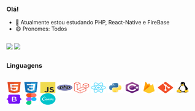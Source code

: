 ### Olá!

- 🌱 Atualmente estou estudando PHP, React-Native e FireBase
- 😄 Pronomes: Todos

##

<link rel="stylesheet" href="https://fonts.googleapis.com/css2?family=Material+Symbols+Rounded:opsz,wght,FILL,GRAD@20..48,100..700,0..1,-50..200" />

<div>
 <img height="180cm" src="https://github-readme-stats.vercel.app/api?username=lueamaral&count_private=true&show_icons=true&title_color=ffffff&text_color=ffffff&icon_color=ffffff&bg_color=0d1117&hide_border=true&locale=pt-BR&include_all_commits=true&hide_rank=true"/>
 <img height="180cm" src="https://github-readme-stats.vercel.app/api/top-langs/?username=lueamaral&title_color=ffffff&text_color=ffffff&icon_color=ffffff&bg_color=0d1117&hide_border=true&locale=pt-BR&layout=compact"/>
</div>

##

<div style=display: inline_block>
 <h3>Linguagens</h1>
 <br>
  <img align="center" alt="Lue-HTML" height="30" width="40" src="https://raw.githubusercontent.com/devicons/devicon/master/icons/html5/html5-original.svg">
  <img align="center" alt="Lue-CSS" height="30" width="40" src="https://raw.githubusercontent.com/devicons/devicon/master/icons/css3/css3-original.svg">
  <img align="center" alt="Lue-JS" height="30" width="40" src="https://raw.githubusercontent.com/devicons/devicon/master/icons/javascript/javascript-original.svg">
  <img align="center" alt="Lue-PHP" height="30" width="40" src="https://raw.githubusercontent.com/devicons/devicon/master/icons/php/php-original.svg">
  <img align="center" alt="Lue-Laravel" height="30" width="40" src="https://raw.githubusercontent.com/devicons/devicon/master/icons/laravel/laravel-original.svg">
  <img align="center" alt="Lue-React" height="30" width="40" src="https://raw.githubusercontent.com/devicons/devicon/master/icons/react/react-original.svg">
  <img align="center" alt="Lue-Python" height="30" width="40" src="https://raw.githubusercontent.com/devicons/devicon/master/icons/python/python-original.svg">
  <img align="center" alt="Lue-CSharp" height="30" width="40" src="https://raw.githubusercontent.com/devicons/devicon/master/icons/csharp/csharp-original.svg">
  <img align="center" alt="Lue-FireBase" height="30" width="40" src="https://raw.githubusercontent.com/devicons/devicon/master/icons/firebase/firebase-original.svg">
  <img align="center" alt="Lue-Git" height="30" width="40" src="https://raw.githubusercontent.com/devicons/devicon/master/icons/git/git-original.svg">
  <img align="center" alt="Lue-Linux" height="30" width="40" src="https://raw.githubusercontent.com/devicons/devicon/master/icons/linux/linux-original.svg">
  <img align="center" alt="Lue-BootStrap" height="30" width="40" src="https://raw.githubusercontent.com/devicons/devicon/master/icons/bootstrap/bootstrap-original.svg">
  <img align="center" alt="Lue-Figma" height="30" width="40" src="https://raw.githubusercontent.com/devicons/devicon/master/icons/figma/figma-original.svg">
  <img align="center" alt="Lue-Canva" height="30" width="40" src="https://raw.githubusercontent.com/devicons/devicon/master/icons/canva/canva-original.svg">
</div>
